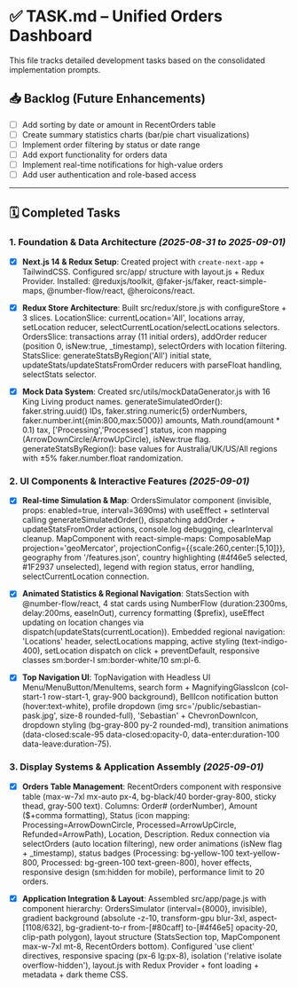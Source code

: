 # ✅ TASK.md – Unified Orders Dashboard

This file tracks detailed development tasks based on the consolidated implementation prompts.

## 📥 Backlog (Future Enhancements)
- [ ] Add sorting by date or amount in RecentOrders table
- [ ] Create summary statistics charts (bar/pie chart visualizations)
- [ ] Implement order filtering by status or date range
- [ ] Add export functionality for orders data
- [ ] Implement real-time notifications for high-value orders
- [ ] Add user authentication and role-based access

---

## 🗓️ Completed Tasks

### **1. Foundation & Data Architecture** *(2025-08-31 to 2025-09-01)*
- [x] **Next.js 14 & Redux Setup**: Created project with `create-next-app` + TailwindCSS. Configured src/app/ structure with layout.js + Redux Provider. Installed: @reduxjs/toolkit, @faker-js/faker, react-simple-maps, @number-flow/react, @heroicons/react.

- [x] **Redux Store Architecture**: Built src/redux/store.js with configureStore + 3 slices. LocationSlice: currentLocation='All', locations array, setLocation reducer, selectCurrentLocation/selectLocations selectors. OrdersSlice: transactions array (11 initial orders), addOrder reducer (position 0, isNew:true, _timestamp), selectOrders with location filtering. StatsSlice: generateStatsByRegion('All') initial state, updateStats/updateStatsFromOrder reducers with parseFloat handling, selectStats selector.

- [x] **Mock Data System**: Created src/utils/mockDataGenerator.js with 16 King Living product names. generateSimulatedOrder(): faker.string.uuid() IDs, faker.string.numeric(5) orderNumbers, faker.number.int({min:800,max:5000}) amounts, Math.round(amount * 0.1) tax, ['Processing','Processed'] status, icon mapping (ArrowDownCircle/ArrowUpCircle), isNew:true flag. generateStatsByRegion(): base values for Australia/UK/US/All regions with ±5% faker.number.float randomization.

### **2. UI Components & Interactive Features** *(2025-09-01)*
- [x] **Real-time Simulation & Map**: OrdersSimulator component (invisible, props: enabled=true, interval=3690ms) with useEffect + setInterval calling generateSimulatedOrder(), dispatching addOrder + updateStatsFromOrder actions, console.log debugging, clearInterval cleanup. MapComponent with react-simple-maps: ComposableMap projection='geoMercator', projectionConfig={{scale:260,center:[5,10]}}, geography from '/features.json', country highlighting (#4f46e5 selected, #1F2937 unselected), legend with region status, error handling, selectCurrentLocation connection.

- [x] **Animated Statistics & Regional Navigation**: StatsSection with @number-flow/react, 4 stat cards using NumberFlow (duration:2300ms, delay:200ms, easeInOut), currency formatting ($prefix), useEffect updating on location changes via dispatch(updateStats(currentLocation)). Embedded regional navigation: 'Locations' header, selectLocations mapping, active styling (text-indigo-400), setLocation dispatch on click + preventDefault, responsive classes sm:border-l sm:border-white/10 sm:pl-6.

- [x] **Top Navigation UI**: TopNavigation with Headless UI Menu/MenuButton/MenuItems, search form + MagnifyingGlassIcon (col-start-1 row-start-1, gray-900 background), BellIcon notification button (hover:text-white), profile dropdown (img src='/public/sebastian-pask.jpg', size-8 rounded-full), 'Sebastian' + ChevronDownIcon, dropdown styling (bg-gray-800 py-2 rounded-md), transition animations (data-closed:scale-95 data-closed:opacity-0, data-enter:duration-100 data-leave:duration-75).

### **3. Display Systems & Application Assembly** *(2025-09-01)*
- [x] **Orders Table Management**: RecentOrders component with responsive table (max-w-7xl mx-auto px-4, bg-black/40 border-gray-800, sticky thead, gray-500 text). Columns: Order# (orderNumber), Amount ($+comma formatting), Status (icon mapping: Processing=ArrowDownCircle, Processed=ArrowUpCircle, Refunded=ArrowPath), Location, Description. Redux connection via selectOrders (auto location filtering), new order animations (isNew flag + _timestamp), status badges (Processing: bg-yellow-100 text-yellow-800, Processed: bg-green-100 text-green-800), hover effects, responsive design (sm:hidden for mobile), performance limit to 20 orders.

- [x] **Application Integration & Layout**: Assembled src/app/page.js with component hierarchy: OrdersSimulator (interval={8000}, invisible), gradient background (absolute -z-10, transform-gpu blur-3xl, aspect-[1108/632], bg-gradient-to-r from-[#80caff] to-[#4f46e5] opacity-20, clip-path polygon), layout structure (StatsSection top, MapComponent max-w-7xl mt-8, RecentOrders bottom). Configured 'use client' directives, responsive spacing (px-6 lg:px-8), isolation ('relative isolate overflow-hidden'), layout.js with Redux Provider + font loading + metadata + dark theme CSS.
